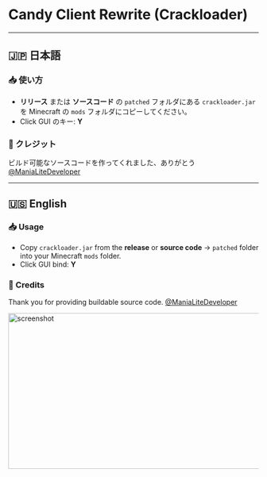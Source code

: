 # Candy Client Rewrite (Crackloader)

---

## 🇯🇵 日本語

### 📥 使い方
- **リリース** または **ソースコード** の `patched` フォルダにある `crackloader.jar` を Minecraft の `mods` フォルダにコピーしてください。  
- Click GUI のキー: **Y**

### 🙏 クレジット
ビルド可能なソースコードを作ってくれました、ありがとう [@ManiaLiteDeveloper](https://github.com/ManiaLiteDeveloper)

---

## 🇺🇸 English

### 📥 Usage
- Copy `crackloader.jar` from the **release** or **source code** → `patched` folder into your Minecraft `mods` folder.  
- Click GUI bind: **Y**

### 🙏 Credits
Thank you for providing buildable source code. [@ManiaLiteDeveloper](https://github.com/ManiaLiteDeveloper)


<img width="904" height="314" alt="screenshot" src="https://github.com/user-attachments/assets/113ef265-32d4-439c-8f91-8d9531f87376" />
